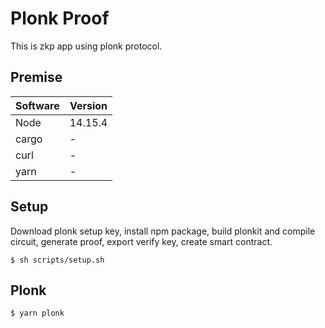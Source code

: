 # Plonk Proof
This is zkp app using plonk protocol.

## Premise

| Software | Version |
| ------------- | ------------- |  
| Node | 14.15.4 |  
| cargo | - |  
| curl | - |  
| yarn | - |

## Setup
Download plonk setup key, install npm package, build plonkit and compile circuit, generate proof, export verify key, create smart contract.

```
$ sh scripts/setup.sh
```

## Plonk
```
$ yarn plonk
```
